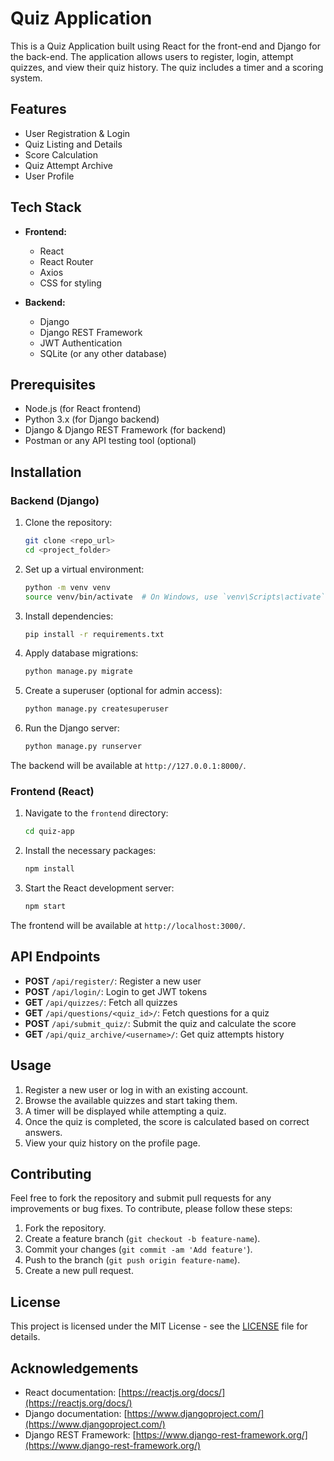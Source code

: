 # Quiz Application

This is a Quiz Application built using React for the front-end and Django for the back-end. The application allows users to register, login, attempt quizzes, and view their quiz history. The quiz includes a timer and a scoring system.

## Features

- User Registration & Login
- Quiz Listing and Details
- Score Calculation
- Quiz Attempt Archive
- User Profile

## Tech Stack

- **Frontend:**
  - React
  - React Router
  - Axios
  - CSS for styling

- **Backend:**
  - Django
  - Django REST Framework
  - JWT Authentication
  - SQLite (or any other database)

## Prerequisites

- Node.js (for React frontend)
- Python 3.x (for Django backend)
- Django & Django REST Framework (for backend)
- Postman or any API testing tool (optional)

## Installation

### Backend (Django)

1. Clone the repository:
    ```bash
    git clone <repo_url>
    cd <project_folder>
    ```

2. Set up a virtual environment:
    ```bash
    python -m venv venv
    source venv/bin/activate  # On Windows, use `venv\Scripts\activate`
    ```

3. Install dependencies:
    ```bash
    pip install -r requirements.txt
    ```
  

4. Apply database migrations:
    ```bash
    python manage.py migrate
    ```

5. Create a superuser (optional for admin access):
    ```bash
    python manage.py createsuperuser
    ```

6. Run the Django server:
    ```bash
    python manage.py runserver
    ```

The backend will be available at `http://127.0.0.1:8000/`.

### Frontend (React)

1. Navigate to the `frontend` directory:
    ```bash
    cd quiz-app
    ```

2. Install the necessary packages:
    ```bash
    npm install
    ```

3. Start the React development server:
    ```bash
    npm start
    ```

The frontend will be available at `http://localhost:3000/`.

## API Endpoints

- **POST** `/api/register/`: Register a new user
- **POST** `/api/login/`: Login to get JWT tokens
- **GET** `/api/quizzes/`: Fetch all quizzes
- **GET** `/api/questions/<quiz_id>/`: Fetch questions for a quiz
- **POST** `/api/submit_quiz/`: Submit the quiz and calculate the score
- **GET** `/api/quiz_archive/<username>/`: Get quiz attempts history

## Usage

1. Register a new user or log in with an existing account.
2. Browse the available quizzes and start taking them.
3. A timer will be displayed while attempting a quiz.
4. Once the quiz is completed, the score is calculated based on correct answers.
5. View your quiz history on the profile page.

## Contributing

Feel free to fork the repository and submit pull requests for any improvements or bug fixes. To contribute, please follow these steps:

1. Fork the repository.
2. Create a feature branch (`git checkout -b feature-name`).
3. Commit your changes (`git commit -am 'Add feature'`).
4. Push to the branch (`git push origin feature-name`).
5. Create a new pull request.

## License

This project is licensed under the MIT License - see the [LICENSE](LICENSE) file for details.

## Acknowledgements

- React documentation: [https://reactjs.org/docs/](https://reactjs.org/docs/)
- Django documentation: [https://www.djangoproject.com/](https://www.djangoproject.com/)
- Django REST Framework: [https://www.django-rest-framework.org/](https://www.django-rest-framework.org/)
